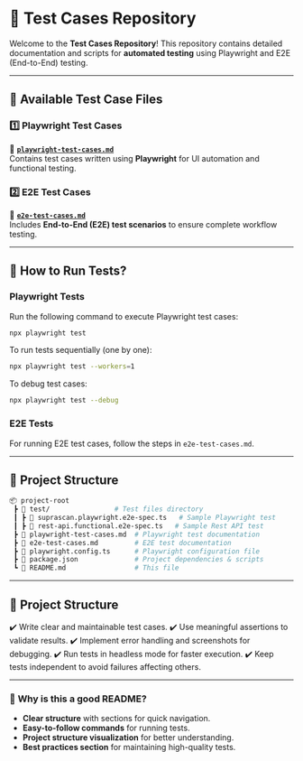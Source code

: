 # 🚀 Test Cases Repository

Welcome to the **Test Cases Repository**! This repository contains detailed documentation and scripts for **automated testing** using Playwright and E2E (End-to-End) testing.

---

## 📂 Available Test Case Files

### 1️⃣ **Playwright Test Cases**
📄 **[`playwright-test-cases.md`](./playwright-test-cases.md)**  
Contains test cases written using **Playwright** for UI automation and functional testing.

### 2️⃣ **E2E Test Cases**
📄 **[`e2e-test-cases.md`](./e2e-test-cases.md)**  
Includes **End-to-End (E2E) test scenarios** to ensure complete workflow testing.

---

## 🚀 How to Run Tests?

### **Playwright Tests**
Run the following command to execute Playwright test cases:

```sh
npx playwright test
```
To run tests sequentially (one by one):

```sh
npx playwright test --workers=1
```
To debug test cases:

```sh
npx playwright test --debug
```


### **E2E Tests**
For running E2E test cases, follow the steps in `e2e-test-cases.md`.

---

## 📌 Project Structure
```bash
📦 project-root
 ┣ 📂 test/                # Test files directory
 ┃ ┣ 📜 suprascan.playwright.e2e-spec.ts   # Sample Playwright test
 ┃ ┣ 📜 rest-api.functional.e2e-spec.ts   # Sample Rest API test
 ┣ 📜 playwright-test-cases.md  # Playwright test documentation
 ┣ 📜 e2e-test-cases.md         # E2E test documentation
 ┣ 📜 playwright.config.ts      # Playwright configuration file
 ┣ 📜 package.json              # Project dependencies & scripts
 ┗ 📜 README.md                 # This file
```
---

## 📌 Project Structure
✔️ Write clear and maintainable test cases.
✔️ Use meaningful assertions to validate results.
✔️ Implement error handling and screenshots for debugging.
✔️ Run tests in headless mode for faster execution.
✔️ Keep tests independent to avoid failures affecting others.

---


### 🔹 **Why is this a good README?**
- **Clear structure** with sections for quick navigation.  
- **Easy-to-follow commands** for running tests.  
- **Project structure visualization** for better understanding.  
- **Best practices section** for maintaining high-quality tests.  
